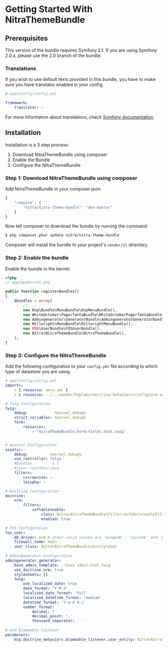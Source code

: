 Getting Started With NitraThemeBundle
==================================

## Prerequisites

This version of the bundle requires Symfony 2.1. If you are using Symfony
2.0.x, please use the 2.0 branch of the bundle.

### Translations

If you wish to use default texts provided in this bundle, you have to make
sure you have translator enabled in your config.

``` yaml
# app/config/config.yml

framework:
    translator: ~
```

For more information about translations, check [Symfony documentation](http://symfony.com/doc/current/book/translation.html).

## Installation

Installation is a 3 step process:

1. Download NitraThemeBundle using composer
2. Enable the Bundle
3. Configure the NitraThemeBundle

### Step 1: Download NitraThemeBundle using composer

Add NitraThemeBundle in your composer.json:

```js
{
    "require": {
        "nitra/nitra-theme-bundle": "dev-master"
    }
}
```

Now tell composer to download the bundle by running the command:

``` bash
$ php composer.phar update nitra/nitra-theme-bundle
```
    
Composer will install the bundle to your project's `vendor/nl` directory.

### Step 2: Enable the bundle

Enable the bundle in the kernel:

``` php
<?php
// app/AppKernel.php

public function registerBundles()
{
    $bundles = array(
        // ...
        new Knp\Bundle\MenuBundle\KnpMenuBundle(),
        new WhiteOctober\PagerfantaBundle\WhiteOctoberPagerfantaBundle(),
        new Admingenerator\GeneratorBundle\AdmingeneratorGeneratorBundle(),
        new Millwright\MenuBundle\MillwrightMenuBundle(), 
		new FOS\UserBundle\FOSUserBundle(),
        new Nitra\NitraThemeBundle\NitraThemeBundle(),
    );
}
```
### Step 3: Configure the NitraThemeBundle

Add the following configuration to your `config.yml` file according to which type
of datastore you are using.

``` yaml
# app/config/config.yml
imports:
    - { resource: menu.yml }
    - { resource: ../../vendor/knplabs/doctrine-behaviors/config/orm-services.yml }

# Twig Configuration
twig:
    debug:            %kernel.debug%
    strict_variables: %kernel.debug%
    form:
        resources:
            - 'NitraThemeBundle:Form:fields.html.twig'


# Assetic Configuration
assetic:
    debug:          %kernel.debug%
    use_controller: false
    #bundles:        [ ]
    #java: /usr/bin/java
    filters:
        cssrewrite: ~
        lessphp: ~

# Doctrine Configuration
doctrine:
    orm:
        filters:
            softdeleteable:
                class: Nitra\NitraThemeBundle\Filter\SoftDeleteableFilter
                enabled: true

# FOS Configuration
fos_user:
    db_driver: orm # other valid values are 'mongodb', 'couchdb' and 'propel'
    firewall_name: main
    user_class: Nitra\NitraThemeBundle\Entity\User
	
# Admingenerator Configuration
admingenerator_generator:
    base_admin_template: ::base_admin.html.twig
    use_doctrine_orm: true
    stylesheets: []
    twig:
        use_localized_date: true
        date_format: 'Y-M-d'
        localized_date_format: 'full'
        localized_datetime_format: 'medium'
        datetime_format: 'Y-m-d H:i'  
        number_format:
            decimal: 2
            decimal_point: ','
            thousand_separator: ' '
			
# Add blameable listener
parameters:
    knp.doctrine_behaviors.blameable_listener.user_entity: Nitra\NitraThemeBundle\Entity\User			
```